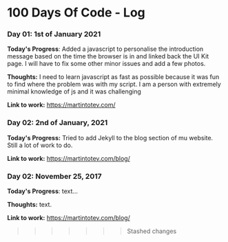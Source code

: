 # 100 Days Of Code - Log

### Day 01: 1st of January 2021
<!-- ##### (delete me or comment me out) -->

**Today's Progress**: Added a javascript to personalise the introduction message based on the time the browser is in and linked back the UI Kit page. I will have to fix some other minor issues and add a few photos.

**Thoughts:** I need to learn javascript as fast as possible because it was fun to find where the problem was with my script. I am a person with extremely minimal knowledge of js and it was challenging

**Link to work:** https://martintotev.com/

### Day 02: 2nd of January, 2021
<!-- ##### (delete me or comment me out) -->

**Today's Progress:** Tried to add Jekyll to the blog section of mu website. Still a lot of work to do.

**Link to work:** https://martintotev.com/blog/

### Day 02: November 25, 2017
<!-- ##### (delete me or comment me out) -->

**Today's Progress**: text...

**Thoughts:** text.

**Link to work:** https://martintotev.com/blog/
>>>>>>> Stashed changes
